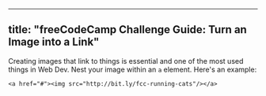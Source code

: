 
---
title: "freeCodeCamp Challenge Guide: Turn an Image into a Link"
---

Creating images that link to things is essential and one of the most used things in Web Dev. Nest your image within an `a` element. Here's an example:

    <a href="#"><img src="http://bit.ly/fcc-running-cats"/></a>
